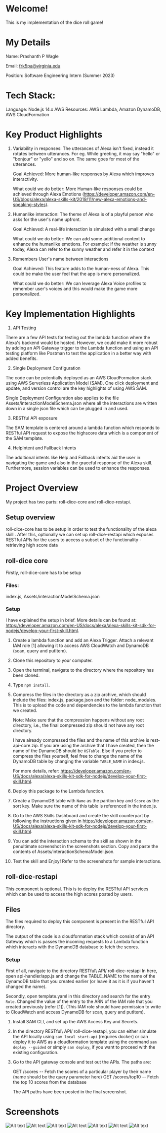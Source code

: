 # Welcome!

This is my implementation of the dice roll game!

# My Details

Name: Prashanth P Wagle

Email: frk5pa@virginia.edu

Position: Software Engineering Intern (Summer 2023)

# Tech Stack:

Language: Node.js 14.x
AWS Resources: AWS Lambda, Amazon DynamoDB, AWS CloudFormation

# Key Product Highlights

1. Variability in responses: The utterances of Alexa isn't fixed, instead it rotates between utterances. For eg. While greeting, it may say "hello" or "bonjour" or "yello" and so on. The same goes for most of the utterances.

   Goal Achieved: More human-like responses by Alexa which improves interactivity.

   What could we do better: More Human-like responses could be achieved through Alexa Emotions (https://developer.amazon.com/en-US/blogs/alexa/alexa-skills-kit/2019/11/new-alexa-emotions-and-speaking-styles).

2. Humanlike interaction: The theme of Alexa is of a playful person who asks for the user's name upfront.

   Goal Achieved: A real-life interaction is simulated with a small change

   What could we do better: We can add some additional context to enhance the humanlike emotions. For example: if the weather is sunny today, Alexa can refer to the sunny weather and refer it in the context

3. Remembers User's name between interactions

   Goal Achieved: This feature adds to the human-ness of Alexa. This could be make the user feel that the app is more personalized.

   What could we do better: We can leverage Alexa Voice profiles to remember user's voices and this would make the game more personalized.

# Key Implementation Highlights

1. API Testing

There are a few API tests for testing out the lambda function where the Alexa's backend would be hosted. However, we could make it more robust by adding an API Gateway trigger to the Lambda function and using an API testing platform like Postman to test the application in a better way with added benefits.

2. Single Deployment Configuration

The code can be potentially deployed as an AWS CloudFormation stack using AWS Serverless Application Model (SAM). One click deployment and update, and version control are the key highlights of using AWS SAM.

Single Deployment Configuration also applies to the file Assets/interactionModelSchema.json where all the interactions are written down in a single json file which can be plugged in and used.

3. RESTful API exposure

The SAM template is centered around a lambda function which responds to RESTful API request to expose the highscore data which is a component of the SAM template.

4. HelpIntent and Fallback Intents

The additional intents like Help and Fallback intents aid the user in navigating the game and also in the graceful response of the Alexa skill. Furthermore, session variables can be used to enhance the responses.

# Project Overview

My project has two parts: roll-dice-core and roll-dice-restapi.

## Setup overview

roll-dice-core has to be setup in order to test the functionality of the alexa skill . After this, optionally we can set up roll-dice-restapi which exposes RESTful APIs for the users to access a subset of the functionality - retrieving high score data

## roll-dice core

Firstly, roll-dice-core has to be setup

### Files:

index.js, Assets/interactionModelSchema.json

### Setup

I have explained the setup in brief. More details can be found at: https://developer.amazon.com/en-US/docs/alexa/alexa-skills-kit-sdk-for-nodejs/develop-your-first-skill.html.

1. Create a lambda function and add an Alexa Trigger. Attach a relevant IAM role [1] allowing it to access AWS CloudWatch and DynamoDB (scan, query and putItem).

2. Clone this repository to your computer.

3. Open the terminal, navigate to the directory where the repository has been cloned.
4. Type `npm install`.

5. Compress the files in the directory as a zip archive, which should include the files: index.js, package.json and the folder: node_modules. This is to upload the code and dependencies to the lambda function that we created.

   Note: Make sure that the compression happens without any root directory, i.e., the final compressed zip should not have any root directory.

   I have already compressed the files and the name of this archive is rest-api-core.zip. If you are using the archive that I have created, then the name of the DynamoDB should be `HSTable`. Else if you prefer to compress the files yourself, feel free to change the name of the DynamoDB table by changing the variable `TABLE_NAME` in index.js.

   For more details, refer: https://developer.amazon.com/en-US/docs/alexa/alexa-skills-kit-sdk-for-nodejs/develop-your-first-skill.html.

6. Deploy this package to the Lambda function.

7. Create a DynamoDB table with `Name` as the parition key and `Score` as the sort key. Make sure the name of this table is referenced in the index.js.

8. Go to the AWS Skills Dashboard and create the skill counterpart by following the instructions given in https://developer.amazon.com/en-US/docs/alexa/alexa-skills-kit-sdk-for-nodejs/develop-your-first-skill.html.

9. You can add the interaction schema to the skill as shown in the penultimate screenshot in the screenshots section. Copy and paste the contents of Assets/interactionSchemaModel.json.

10. Test the skill and Enjoy! Refer to the screenshots for sample interactions.

## roll-dice-restapi

This component is optional. This is to deploy the RESTful API services which can be used to access the high scores posted by users.

## Files

The files required to deploy this component is present in the RESTful API directory.

The output of the code is a cloudformation stack which consist of an API Gateway which is passes the incoming requests to a Lambda function which interacts with the DynamoDB database to fetch the scores.

### Setup

First of all, navigate to the directory RESTful\ API/ roll-dice-restapi
In here, open api-handler/app.js and change the TABLE_NAME to the name of the DynamoDB table that you created earlier (or leave it as it is if you haven't changed the name).

Secondly, open template.yaml in this directory and search for the entry `Role`. Changed the value of the entry to the ARN of the IAM role that you created previously (refer [1]). (This IAM role should have permission to write to CloudWatch and access DynamoDB for scan, query and putItem).

1. Install SAM CLI, and set up the AWS Access Key and Secrets.

2. In the directory RESTful\ API/ roll-dice-restapi, you can either simulate the API locally using `sam local start-api` (requires docker) or can deploy it to AWS as a cloudformation template using the command `sam deploy --guided` or simply `sam deploy`, if you want to proceed with the existing configuration.

3. Go to the API gateway console and test out the APIs. The paths are:

   GET /scores -- Fetch the scores of a particular player by their name (name should be the query parameter here)
   GET /scores/top10 -- Fetch the top 10 scores from the database

   The API paths have been posted in the final screenshot.

# Screenshots

![Alt text](/Screenshots/1.png?raw=true "Starting the game")
![Alt text](/Screenshots/2.png?raw=true "Playing the game")
![Alt text](/Screenshots/3.png?raw=true "Playing the game")
![Alt text](/Screenshots/4.png?raw=true "Playing the game")
![Alt text](/Screenshots/5.png?raw=true "Getting")
![Alt text](/Screenshots/6.png?raw=true "interactionModelSchema.json")
![Alt text](/Screenshots/7.png?raw=true "API Routes")
